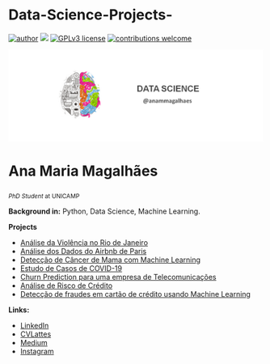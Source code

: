 # Data-Science-Projects-
[![author](https://img.shields.io/badge/author-anammagalhaes-red.svg)](https://www.linkedin.com/in/ana-maria-dos-santos-magalhães-a1939a58) [![](https://img.shields.io/badge/python-3.7+-blue.svg)](https://www.python.org/downloads/release/python-365/) [![GPLv3 license](https://img.shields.io/badge/License-GPLv3-blue.svg)](http://perso.crans.org/besson/LICENSE.html) [![contributions welcome](https://img.shields.io/badge/contributions-welcome-brightgreen.svg?style=flat)](https://github.com/anammagalhaes)

<p align="center">
  <img src=https://github.com/anammagalhaes/Data-Science-Projects-/blob/master/banner%20ana.png >
</p>

# Ana Maria Magalhães
<sub>*PhD Student* at UNICAMP</sub>

**Background in:** Python, Data Science, Machine Learning.

**Projects**
* [Análise da Violência no Rio de Janeiro](https://github.com/anammagalhaes/Data-Science-Projects-/blob/master/An%C3%A1lise_da_viol%C3%AAncia_do_Rio_de_Janeiro.ipynb)
* [Análise dos Dados do Airbnb de Paris](https://github.com/anammagalhaes/Data-Science-Projects-/blob/master/An%C3%A1lise_dos_dados_do_Airbnb_de_Paris.ipynb)
* [Detecção de Câncer de Mama com Machine Learning](https://github.com/anammagalhaes/Data-Science-Projects-/blob/master/DETEC%C3%87%C3%83O_DE_CANCER_DE_MAMA_MACHINE_LEARNING.ipynb)
* [Estudo de Casos de COVID-19](https://github.com/anammagalhaes/Data-Science-Projects-/blob/master/Estudo_de_casos_do_COVID_19.ipynb)
* [Churn Prediction para uma empresa de Telecomunicações](https://github.com/anammagalhaes/Data-Science-Projects-/blob/master/Churn_Prediction_para_uma_empresa_de_Telecomunica%C3%A7%C3%B5es.ipynb)
* [Análise de Risco de Crédito](https://github.com/anammagalhaes/Data-Science-Projects-/blob/master/An%C3%A1lise_de_Risco_de_Cr%C3%A9dito.ipynb)
* [Detecção de fraudes em cartão de crédito usando Machine Learning](https://github.com/anammagalhaes/Data-Science-Projects-/blob/master/Machine_Learning_para_detec%C3%A7%C3%A3o_de_fraudes_em_cart%C3%A3o_de_cr%C3%A9dito.ipynb)


**Links:**
* [LinkedIn](https://www.linkedin.com/in/ana-maria-dos-santos-magalh%C3%A3es-a1939a58/)
* [CVLattes](http://lattes.cnpq.br/0396178578177258) 
* [Medium](https://medium.com/@anamariaeal)
* [Instagram](https://www.instagram.com/lanceosdados/)



